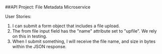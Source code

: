 ##API Project: File Metadata Microservice

User Stories:
1. I can submit a form object that includes a file upload.
1. The from file input field has the "name" attribute set to "upfile". We rely on this in testing.
1. When I submit something, I will receive the file name, and size in bytes within the JSON response.
